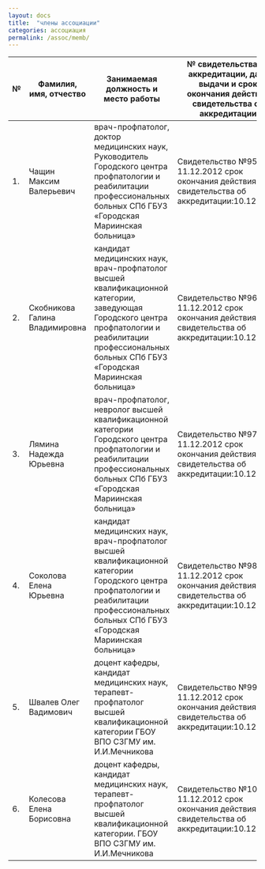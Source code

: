 ```yaml
---
layout: docs
title:  "члены ассоциации"
categories: ассоциация
permalink: /assoc/memb/
---
```


№ | Фамилия, имя, отчество | Занимаемая должность и место работы | № свидетельства об аккредитации, дата выдачи и срок окончания действия свидетельства об аккредитации
---|---|---|---
1. | Чащин Максим Валерьевич | врач-профпатолог, доктор медицинских наук, Руководитель Городского центра профпатологии и реабилитации профессиональных больных СПб ГБУЗ  «Городская Мариинская больница» | Свидетельство №95 от 11.12.2012 срок окончания действия свидетельства об аккредитации:10.12.2017
2. | Скобникова Галина Владимировна | кандидат медицинских наук, врач-профпатолог высшей квалификационной категории, заведующая Городского центра профпатологии и реабилитации профессиональных больных СПб ГБУЗ  «Городская Мариинская больница» | Свидетельство №96 от 11.12.2012 срок окончания действия свидетельства об аккредитации:10.12.2017
3. | Лямина Надежда Юрьевна | врач-профпатолог, невролог высшей квалификационной категории Городского центра профпатологии и реабилитации профессиональных больных СПб ГБУЗ  «Городская Мариинская больница» | Свидетельство №97 от 11.12.2012 срок окончания действия свидетельства об аккредитации:10.12.2017
4. | Соколова Елена Юрьевна | кандидат медицинских наук, врач-профпатолог высшей квалификационной категории Городского центра профпатологии и реабилитации профессиональных больных СПб ГБУЗ  «Городская Мариинская больница» | Свидетельство №98 от 11.12.2012 срок окончания действия свидетельства об аккредитации:10.12.2017
5. | Швалев Олег Вадимович | доцент кафедры, кандидат медицинских наук, терапевт-профпатолог высшей квалификационной категории ГБОУ ВПО СЗГМУ им. И.И.Мечникова | Свидетельство №99 от 11.12.2012 срок окончания действия свидетельства об аккредитации:10.12.2017
6. | Колесова Елена Борисовна | доцент кафедры, кандидат медицинских наук, терапевт-профпатолог высшей квалификационной категории. ГБОУ ВПО СЗГМУ им. И.И.Мечникова | Свидетельство №100 от 11.12.2012 срок окончания действия свидетельства об аккредитации:10.12.2017

